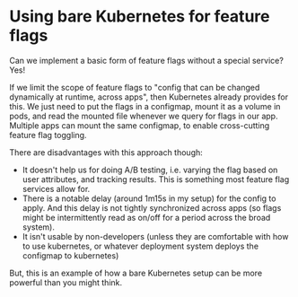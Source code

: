 # Using bare Kubernetes for feature flags

Can we implement a basic form of feature flags without a special service? Yes!

If we limit the scope of feature flags to "config that can be changed dynamically at runtime, across apps", then
Kubernetes already provides for this. We just need to put the flags in a configmap, mount it as a volume in pods, and read
the mounted file whenever we query for flags in our app. Multiple apps can mount the same configmap, to enable cross-cutting
feature flag toggling.

There are disadvantages with this approach though:
- It doesn't help us for doing A/B testing, i.e. varying the flag
  based on user attributes, and tracking results. This is something most feature flag services allow for.
- There is a notable delay (around 1m15s in my setup) for the config to apply. And this delay is not tightly synchronized
  across apps (so flags might be intermittently read as on/off for a period across the broad system).
- It isn't usable by non-developers (unless they are comfortable with how to use kubernetes, or whatever
  deployment system deploys the configmap to kubernetes)

But, this is an example of how a bare Kubernetes setup can be more powerful than you might think.